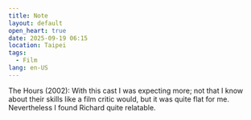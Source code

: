 ```yaml
---
title: Note
layout: default
open_heart: true
date: 2025-09-19 06:15
location: Taipei
tags: 
  - Film
lang: en-US
---
```


The Hours (2002): With this cast I was expecting more; not that I know about their skills like a film critic would, but it was quite flat for me. Nevertheless I found Richard quite relatable.
